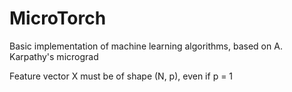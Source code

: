# MicroTorch

Basic implementation of machine learning algorithms, based on A. Karpathy's micrograd

Feature vector X must be of shape (N, p), even if p = 1
